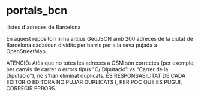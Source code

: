 # portals_bcn
llistes d'adreces de Barcelona

En aquest repositori hi ha arxius GeoJSON amb 200 adreces de la ciutat de Barcelona cadascun dividits per barris per a la seva pujada a OpenStreetMap.

ATENCIÓ: Atès que no totes les adreces a OSM són correctes (per exemple, per canvis de carrer o errors tipus "C/ Diputació" vs "Carrer de la Diputació"), no s'han eliminat duplicats. ÉS RESPONSABILITAT DE CADA EDITOR O EDITORA NO PUJAR DUPLICATS I, PER POC QUE ES PUGUI, CORREGIR ERRORS.
